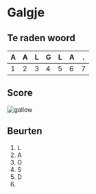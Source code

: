# Galgje

## Te raden woord

|A|A|L|G|L|A|.|
|-|-|-|-|-|-|-|
|1|2|3|4|5|6|7|

## Score
![gallow](./images/2.png)

## Beurten
1. L
2. A
3. G
4. S
5. D
6.